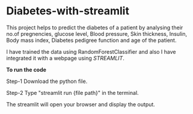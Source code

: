 # Diabetes-with-streamlit
  This project helps to predict the diabetes of a patient by analysing their no.of pregnencies, glucose level, Blood pressure, Skin thickness, Insulin, Body mass index, Diabetes pedigree function and age of the patient.
  
  I have trained the data using RandomForestClassifier and also I have integrated it with a webpage using *STREAMLIT*.

**To run the code**

Step-1 Download the python file.

Step-2 Type "streamlit run {file path}" in the terminal.

  The streamlit will open your browser and display the output.
